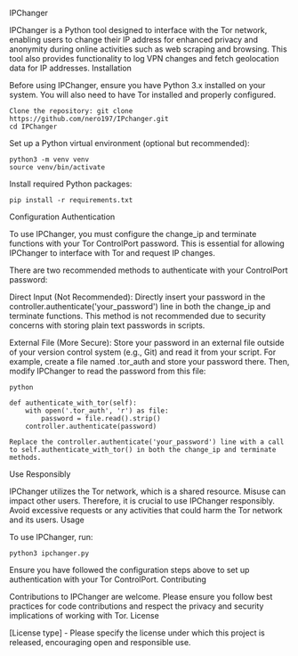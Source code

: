 IPChanger

IPChanger is a Python tool designed to interface with the Tor network, enabling users to change their IP address for enhanced privacy and anonymity during online activities such as web scraping and browsing. This tool also provides functionality to log VPN changes and fetch geolocation data for IP addresses.
Installation

Before using IPChanger, ensure you have Python 3.x installed on your system. You will also need to have Tor installed and properly configured.

    Clone the repository: git clone https://github.com/nero197/IPchanger.git
    cd IPChanger

Set up a Python virtual environment (optional but recommended):

    python3 -m venv venv
    source venv/bin/activate

Install required Python packages:

    pip install -r requirements.txt

Configuration
Authentication

To use IPChanger, you must configure the change_ip and terminate functions with your Tor ControlPort password. This is essential for allowing IPChanger to interface with Tor and request IP changes.

There are two recommended methods to authenticate with your ControlPort password:

Direct Input (Not Recommended): Directly insert your password in the controller.authenticate('your_password') line in both the change_ip and terminate functions. This method is not recommended due to security concerns with storing plain text passwords in scripts.

External File (More Secure): Store your password in an external file outside of your version control system (e.g., Git) and read it from your script. For example, create a file named .tor_auth and store your password there. Then, modify IPChanger to read the password from this file:

    python

    def authenticate_with_tor(self):
        with open('.tor_auth', 'r') as file:
            password = file.read().strip()
        controller.authenticate(password)

    Replace the controller.authenticate('your_password') line with a call to self.authenticate_with_tor() in both the change_ip and terminate methods.

Use Responsibly

IPChanger utilizes the Tor network, which is a shared resource. Misuse can impact other users. Therefore, it is crucial to use IPChanger responsibly. Avoid excessive requests or any activities that could harm the Tor network and its users.
Usage

To use IPChanger, run:

    python3 ipchanger.py

Ensure you have followed the configuration steps above to set up authentication with your Tor ControlPort.
Contributing

Contributions to IPChanger are welcome. Please ensure you follow best practices for code contributions and respect the privacy and security implications of working with Tor.
License

[License type] - Please specify the license under which this project is released, encouraging open and responsible use.
